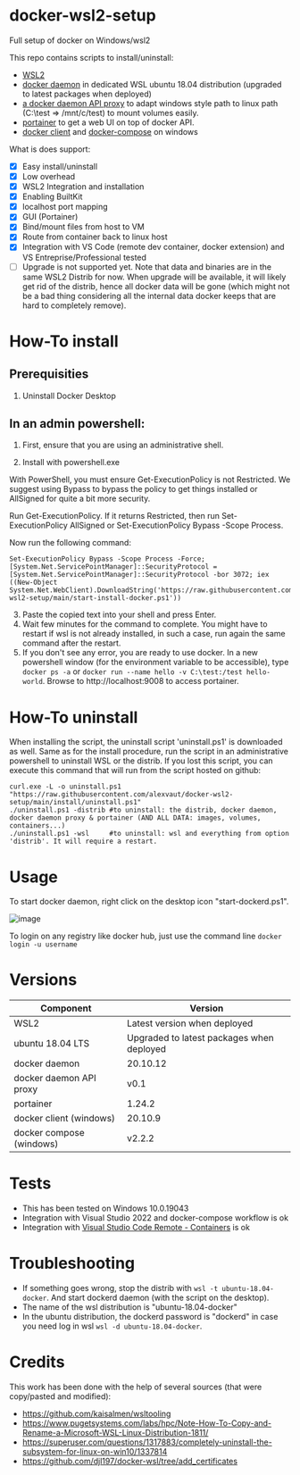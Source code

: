 # docker-wsl2-setup
Full setup of docker on Windows/wsl2

This repo contains scripts to install/uninstall:
- [WSL2](https://docs.microsoft.com/en-us/windows/wsl/about)
- [docker daemon](https://github.com/moby/moby) in dedicated WSL ubuntu 18.04 distribution (upgraded to latest packages when deployed)
- [a docker daemon API proxy](https://github.com/alexvaut/windows2wsl-docker-proxy) to adapt windows style path to linux path (C:\test => /mnt/c/test) to mount volumes easily.
- [portainer](https://www.portainer.io/) to get a web UI on top of docker API.
- [docker client](https://github.com/moby/moby) and [docker-compose](https://github.com/docker/compose) on windows

What is does support:

- [x] Easy install/uninstall
- [x] Low overhead
- [x] WSL2 Integration and installation
- [x] Enabling BuiltKit
- [x] localhost port mapping
- [x] GUI (Portainer)
- [x] Bind/mount files from host to VM
- [x] Route from container back to linux host
- [x] Integration with VS Code (remote dev container, docker extension) and VS Entreprise/Professional tested
- [ ] Upgrade is not supported yet. Note that data and binaries are in the same WSL2 Distrib for now. When upgrade will be available, it will likely get rid of the distrib, hence all docker data will be gone (which might not be a bad thing considering all the internal data docker keeps that are hard to completely remove).

# How-To install

## Prerequisities

1. Uninstall Docker Desktop

## In an admin powershell:

1. First, ensure that you are using an administrative shell.

2. Install with powershell.exe

With PowerShell, you must ensure Get-ExecutionPolicy is not Restricted. We suggest using Bypass to bypass the policy to get things installed or AllSigned for quite a bit more security.

Run Get-ExecutionPolicy. If it returns Restricted, then run Set-ExecutionPolicy AllSigned or Set-ExecutionPolicy Bypass -Scope Process.

Now run the following command:

````
Set-ExecutionPolicy Bypass -Scope Process -Force; [System.Net.ServicePointManager]::SecurityProtocol = [System.Net.ServicePointManager]::SecurityProtocol -bor 3072; iex ((New-Object System.Net.WebClient).DownloadString('https://raw.githubusercontent.com/alexvaut/docker-wsl2-setup/main/start-install-docker.ps1'))
````

3.  Paste the copied text into your shell and press Enter.
4.  Wait few minutes for the command to complete. You might have to restart if wsl is not already installed, in such a case, run again the same command after the restart.
5.  If you don't see any error, you are ready to use docker. In a new powershell window (for the environment variable to be accessible), type `docker ps -a` or `docker run --name hello -v C:\test:/test hello-world`. Browse to http://localhost:9008 to access portainer.

# How-To uninstall

When installing the script, the uninstall script 'uninstall.ps1' is downloaded as well. Same as for the install procedure, run the script in an administrative powershell to uninstall WSL or the distrib.
If you lost this script, you can execute this command that will run from the script hosted on github:

````
curl.exe -L -o uninstall.ps1 "https://raw.githubusercontent.com/alexvaut/docker-wsl2-setup/main/install/uninstall.ps1"
./uninstall.ps1 -distrib #to uninstall: the distrib, docker daemon, docker daemon proxy & portainer (AND ALL DATA: images, volumes, containers...)
./uninstall.ps1 -wsl     #to uninstall: wsl and everything from option 'distrib'. It will require a restart.
````

# Usage

To start docker daemon, right click on the desktop icon "start-dockerd.ps1". 

![image](https://user-images.githubusercontent.com/20702322/146447447-307286b1-338b-4367-9462-d443e7a4efc4.png)

To login on any registry like docker hub, just use the command line ``docker login -u username``

# Versions

| Component  | Version |
| ------------- | ------------- |
| WSL2  | Latest version when deployed  |
| ubuntu 18.04 LTS  | Upgraded to latest packages when deployed  |
| docker daemon  | 20.10.12  |
| docker daemon API proxy  | v0.1  |
| portainer  | 1.24.2 |
| docker client (windows) | 20.10.9  |
| docker compose (windows) | v2.2.2  |

# Tests

- This has been tested on Windows 10.0.19043
- Integration with Visual Studio 2022 and docker-compose workflow is ok
- Integration with [Visual Studio Code Remote - Containers](https://code.visualstudio.com/docs/remote/containers) is ok

# Troubleshooting

- If something goes wrong, stop the distrib with ``wsl -t ubuntu-18.04-docker``. And start dockerd daemon (with the script on the desktop).
- The name of the wsl distribution is "ubuntu-18.04-docker"
- In the ubuntu distribution, the dockerd password is "dockerd" in case you need log in wsl ``wsl -d ubuntu-18.04-docker``.

# Credits

This work has been done with the help of several sources (that were copy/pasted and modified):
- https://github.com/kaisalmen/wsltooling
- https://www.pugetsystems.com/labs/hpc/Note-How-To-Copy-and-Rename-a-Microsoft-WSL-Linux-Distribution-1811/
- https://superuser.com/questions/1317883/completely-uninstall-the-subsystem-for-linux-on-win10/1337814
- https://github.com/djl197/docker-wsl/tree/add_certificates
